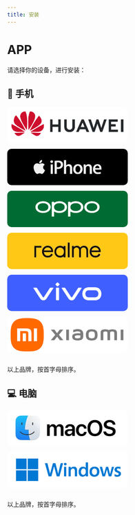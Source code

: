 ```yaml
---
title: 安装
---
```


# APP

请选择你的设备，进行安装：

## 📱 手机

<a href="./huawei">
  <img src="./assets/huawei.png" alt="huawei" width="280" style="margin-block-end: 10px; border-radius: 10px;">
</a>

<a href="./iphone">
  <img src="./assets/iPhone.png" alt="iPhone" width="280" style="margin-block-end: 10px; border-radius: 10px;">
</a>

<a href="./oppo">
  <img src="./assets/oppo.png" alt="oppo" width="280" style="margin-block-end: 10px; border-radius: 10px;">
</a>

<a href="./realme">
  <img src="./assets/realme.jpg" alt="realme" width="280" style="margin-block-end: 10px; border-radius: 10px;">
</a>

<a href="./vivo">
  <img src="./assets/vivo.png" alt="vivo" width="280" style="margin-block-end: 10px; border-radius: 10px;">
</a>

<a href="./xiaomi">
  <img src="./assets/xiaomi.png" alt="xiaomi" width="280" style="margin-block-end: 10px; border-radius: 10px;">
</a>

以上品牌，按首字母排序。

## 💻 电脑

<a href="./mac">
  <img src="./assets/mac.jpg" alt="mac" width="280" style="margin-block-end: 10px; border-radius: 10px;">
</a>

<a href="./windows">
  <img src="./assets/windows.png" alt="windows" width="280" style="margin-block-end: 10px; border-radius: 10px;">
</a>

以上品牌，按首字母排序。

